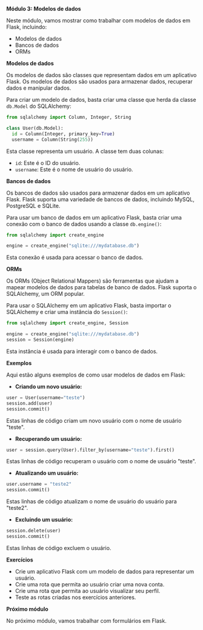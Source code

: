 **Módulo 3: Modelos de dados**

Neste módulo,  vamos mostrar como trabalhar com modelos de dados em Flask, incluindo:

* Modelos de dados
* Bancos de dados
* ORMs

**Modelos de dados**

Os modelos de dados são classes que representam dados em um aplicativo Flask. Os modelos de dados são usados para armazenar dados, recuperar dados e manipular dados.

Para criar um modelo de dados, basta criar uma classe que herda da classe `db.Model` do SQLAlchemy:

```python
from sqlalchemy import Column, Integer, String

class User(db.Model):
  id = Column(Integer, primary_key=True)
  username = Column(String(255))
```

Esta classe representa um usuário. A classe tem duas colunas:

* `id`: Este é o ID do usuário.
* `username`: Este é o nome de usuário do usuário.

**Bancos de dados**

Os bancos de dados são usados para armazenar dados em um aplicativo Flask. Flask suporta uma variedade de bancos de dados, incluindo MySQL, PostgreSQL e SQLite.

Para usar um banco de dados em um aplicativo Flask, basta criar uma conexão com o banco de dados usando a classe `db.engine()`:

```python
from sqlalchemy import create_engine

engine = create_engine("sqlite:///mydatabase.db")
```

Esta conexão é usada para acessar o banco de dados.

**ORMs**

Os ORMs (Object Relational Mappers) são ferramentas que ajudam a mapear modelos de dados para tabelas de banco de dados. Flask suporta o SQLAlchemy, um ORM popular.

Para usar o SQLAlchemy em um aplicativo Flask, basta importar o SQLAlchemy e criar uma instância do `Session()`:

```python
from sqlalchemy import create_engine, Session

engine = create_engine("sqlite:///mydatabase.db")
session = Session(engine)
```

Esta instância é usada para interagir com o banco de dados.

**Exemplos**

Aqui estão alguns exemplos de como usar modelos de dados em Flask:

* **Criando um novo usuário:**

```python
user = User(username="teste")
session.add(user)
session.commit()
```

Estas linhas de código criam um novo usuário com o nome de usuário "teste".

* **Recuperando um usuário:**

```python
user = session.query(User).filter_by(username="teste").first()
```

Estas linhas de código recuperam o usuário com o nome de usuário "teste".

* **Atualizando um usuário:**

```python
user.username = "teste2"
session.commit()
```

Estas linhas de código atualizam o nome de usuário do usuário para "teste2".

* **Excluindo um usuário:**

```python
session.delete(user)
session.commit()
```

Estas linhas de código excluem o usuário.

**Exercícios**

* Crie um aplicativo Flask com um modelo de dados para representar um usuário.
* Crie uma rota que permita ao usuário criar uma nova conta.
* Crie uma rota que permita ao usuário visualizar seu perfil.
* Teste as rotas criadas nos exercícios anteriores.

**Próximo módulo**

No próximo módulo, vamos trabalhar com formulários em Flask.